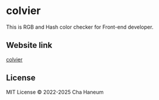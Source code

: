 # colvier
This is RGB and Hash color checker for Front-end developer.

## Website link
[colvier](https://colvier.vercel.app)

## License
MIT License &copy; 2022-2025 Cha Haneum
